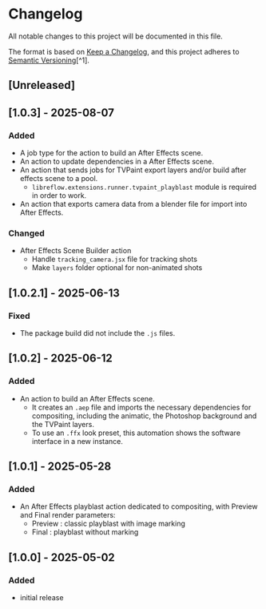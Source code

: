 # Changelog

All notable changes to this project will be documented in this file.

The format is based on [Keep a Changelog](https://keepachangelog.com/en/1.0.0/),
and this project adheres to [Semantic Versioning](https://semver.org/spec/v2.0.0.html)[^1].

<!---
Types of changes

- Added for new features.
- Changed for changes in existing functionality.
- Deprecated for soon-to-be removed features.
- Removed for now removed features.
- Fixed for any bug fixes.
- Security in case of vulnerabilities.

-->

## [Unreleased]

## [1.0.3] - 2025-08-07

### Added

* A job type for the action to build an After Effects scene.
* An action to update dependencies in a After Effects scene.
* An action that sends jobs for TVPaint export layers and/or build after effects scene to a pool.
    * `libreflow.extensions.runner.tvpaint_playblast` module is required in order to work.
* An action that exports camera data from a blender file for import into After Effects.

### Changed

* After Effects Scene Builder action
    * Handle `tracking_camera.jsx` file for tracking shots
    * Make `layers` folder optional for non-animated shots

## [1.0.2.1] - 2025-06-13

### Fixed

* The package build did not include the `.js` files.

## [1.0.2] - 2025-06-12

### Added

* An action to build an After Effects scene.
    * It creates an `.aep` file and imports the necessary dependencies for compositing, including the animatic, the Photoshop background and the TVPaint layers.
    * To use an `.ffx` look preset, this automation shows the software interface in a new instance.

## [1.0.1] - 2025-05-28

### Added

* An After Effects playblast action dedicated to compositing, with Preview and Final render parameters:
    - Preview : classic playblast with image marking
    - Final : playblast without marking


## [1.0.0] - 2025-05-02

### Added

* initial release
